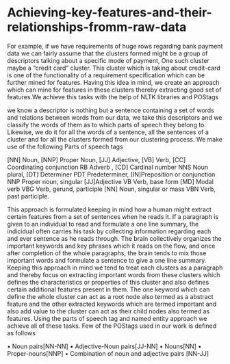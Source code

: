 # Achieving-key-features-and-their-relationships-fromm-raw-data

For example, if we have requirements of huge rows regarding bank payment data we can fairly assume that the clusters formed might be a group of descriptors talking about a specific mode of payment, One such cluster maybe a “credit card” cluster. This cluster which is taking about credit-card is one of the functionality of a requirement specification which can be further mined for features. Having this idea in mind, we create an approach which can mine for features in these clusters thereby extracting good set of features.We achieve this tasks with the help of NLTK libraries and POStags

we know a descriptor is nothing but a sentence containing a set of words and relations between words from our data, we take this descriptors and we classify the words of them as to which parts of speech they belong to. Likewise, we do it for all the words of a sentence, all the sentences of a cluster and for all the clusters formed from our clustering process. We make use of the following Parts of speech tags

[NN] Noun,
[NNP] Proper Noun,
[JJ] Adjective,
[VB] Verb,
[CC] Coordinating conjunction RB Adverb ,
[CD] Cardinal number NNS Noun plural, 
[DT] Determiner PDT Predeterminer,
[IN]Preposition or conjunction NNP Proper noun, singular
[JJ]Adjective VB Verb, base form
[MD] Modal verb VBG Verb, gerund, participle
[NN] Noun, singular or mass VBN Verb, past participle.



This approach is formulated keeping in mind how a human might extract certain features from a set of sentences when he reads it. If a paragraph is given to an individual to read and formulate a one line summary, the indicidual often carries his task by collecting information regarding each and ever sentence as he reads through. The brain collectively organizes the important keywords and key phrases which it reads on the flow, and once after completion of the whole paragraphs, the brain tends to mix those important words and formulate a sentence to give a one line summary. Keeping this approach in mind we tend to treat each clusters as a paragraph and thereby focus on extracting important words from these clusters which defines the characteristics or properties of this cluster and also defines certain additional features present in them. The one keyword which can define the whole cluster can act as a root node also termed as a abstract feature and the other extracted keywords which are termed important and also add value to the cluster can act as their child nodes also termed as features. Using the parts of speech tag and named entity approach we achieve all of these tasks. Few of the POStags used in our work is defined as follows

• Noun pairs[NN-NN] • Adjective-Noun pairs[JJ-NN] • Nouns[NN] • Proper-nouns[NNP] • Combination of noun and adjective pairs [NN-JJ]
